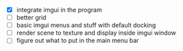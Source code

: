 - [x] integrate imgui in the program
- [ ] better grid
- [ ] basic imgui menus and stuff with default docking
- [ ] render scene to texture and display inside imgui window
- [ ] figure out what to put in the main menu bar
